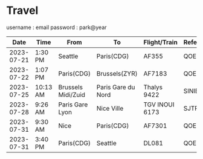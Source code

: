 # Travel
username : email
password : park@year

|Date|Time|From|To|Flight/Train|Reference|Website|
|-|-|-|-|-|-|-|
|2023-07-21|1:30 PM|Seattle|Paris(CDG)|AF355|QOE7KO|www.airfrance.us|
|2023-07-22|1:07 PM|Paris(CDG)|Brussels(ZYR)|AF7183|QOE7KO|www.airfrance.us|
|2023-07-25|10:13 AM|Brussels Midi/Zuid|Paris Gare du Nord|Thalys 9422|SINIBG|www.sncf-connect.com|
|2023-07-28|9:26 AM|Paris Gare Lyon|Nice Ville|TGV INOUI 6173|SJTRHP|www.sncf-connect.com|
|2023-07-31|9:30 AM|Nice|Paris(CDG)|AF7301|QOE7KO|www.airfrance.us|
|2023-07-31|3:40 PM|Paris(CDG)|Seattle|DL081|QOE7KO|www.airfrance.us|
